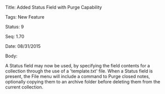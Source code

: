Title:  Added Status Field with Purge Capability

Tags:   New Feature

Status: 9

Seq:    1.70

Date:   08/31/2015

Body:

A Status field may now be used, by specifying the field contents for a collection through the use of a 'template.txt' file. When a Status field is present, the File menu will include a command to Purge closed notes, optionally copying them to an archive folder before deleting them from the current collection.

